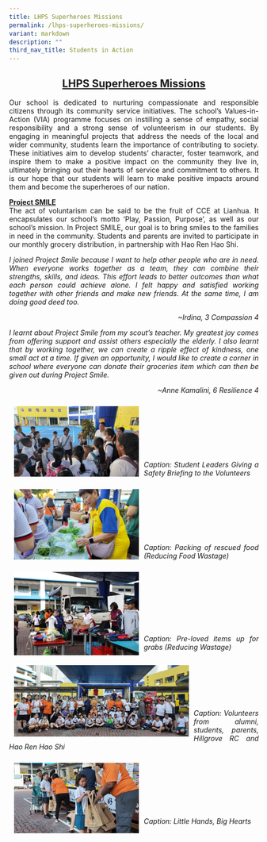 ```yaml
---
title: LHPS Superheroes Missions
permalink: /lhps-superheroes-missions/
variant: markdown
description: ""
third_nav_title: Students in Action
---
```

<h2><u>LHPS Superheroes Missions</u></h2>

<style>
h2{
	text-align: center; 
	}
p { 
	text-align: justify; 
	}
</style>

<p>Our school is dedicated to nurturing compassionate and responsible citizens through its community service initiatives. The school’s Values-in-Action (VIA) programme focuses on instilling a sense of empathy, social responsibility and a strong sense of volunteerism in our students. By engaging in meaningful projects that address the needs of the local and wider community, students learn the importance of contributing to society. These initiatives aim to develop students’ character, foster teamwork, and inspire them to make a positive impact on the community they live in, ultimately bringing out their hearts of service and commitment to others. It is our hope that our students will learn to make positive impacts around them and become the superheroes of our nation.</p>	
	
<p><u><strong>Project SMILE</strong></u><br>The act of voluntarism can be said to be the fruit of CCE at Lianhua. It encapsulates our school’s motto ‘Play, Passion, Purpose’, as well as our school’s mission. In Project SMILE, our goal is to bring smiles to the families in need in the community. Students and parents are invited to participate in our monthly grocery distribution, in partnership with Hao Ren Hao Shi.</p>

<p><i>I joined Project Smile because I want to help other people who are in need. When everyone works together as a team, they can combine their strengths, skills, and ideas. This effort leads to better outcomes than what each person could achieve alone. I felt happy and satisfied working together with other friends and make new friends. At the same time, I am doing good deed too.</i></p><p style="text-align: right;"><i>~Irdina, 3 Compassion 4</i></p>

<p><i>I learnt about Project Smile from my scout’s teacher. My greatest joy comes from offering support and assist others especially the elderly. I also learnt that by working together, we can create a ripple effect of kindness, one small act at a time. If given an opportunity, I would like to create a corner in school where everyone can donate their groceries item which can then be given out during Project Smile. </i></p><p style="text-align: right;"><i>~Anne Kamalini, 6 Resilience 4</i></p>

<img src="/images/Highlights/Superheroes%20Missions/ProjectSmile1.jpg" style="width:50%; float: left; padding: 10px"><br><br><br><br><br><br><br><i>Caption: Student Leaders Giving a Safety Briefing to the Volunteers</i>

<img src="/images/Highlights/Superheroes%20Missions/ProjectSmile2.jpg" style="width:50%; float: left; padding: 10px"><br><br><br><br><br><br><br><i>Caption: Packing of rescued food (Reducing Food Wastage)</i>

<img src="/images/Highlights/Superheroes%20Missions/ProjectSmile3.jpg" style="width:50%; float: left; padding: 10px"><br><br><br><br><br><br><br><br><i>Caption: Pre-loved items up for grabs (Reducing Wastage)</i>

<img src="/images/Highlights/Superheroes%20Missions/ProjectSmile4.jpg" style="width:70%; float: left; padding: 10px"><br><br><br><br><br><br><i>Caption: Volunteers from alumni, students, parents, Hillgrove RC and Hao Ren Hao Shi</i>

<img src="/images/Highlights/Superheroes%20Missions/ProjectSmile5.jpg" style="width:50%; float: left; padding: 10px"><br><br><br><br><br><br><br><i>Caption: Little Hands, Big Hearts</i>